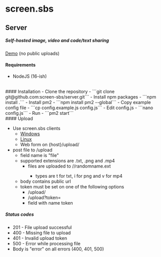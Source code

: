 # screen.sbs
## Server
##### Self-hosted image, video and code/text sharing
[Demo](https://screen.sbs) (no public uploads)
<br>
#### Requirements
- NodeJS (16-ish)
<br>
#### Installation
- Clone the repository
  - ```git clone git@github.com:screen-sbs/server.git```
- Install npm packages
  - ```npm install .```
- Install pm2
  - ```npm install pm2 --global```
- Copy example config file
  - ```cp config.example.js config.js```
- Edit config.js
  - ```nano config.js```
- Run
  - ```pm2 start```

<br>
#### Upload

- Use screen.sbs clients
  - [Windows](https://github.com/screen-sbs/client-windows)
  - [Linux](https://github.com/screen-sbs/client-linux)
  - Web form on {host}/upload/
- post file to /upload
  - field name is "file"
  - supported extensions are .txt, .png and .mp4
    - files are uploaded to <uploaddir>/<type>/randomname.ext
      - types are t for txt, i for png and v for mp4
  - body contains public url
  - token must be set on one of the following options
    - /upload/<token>
    - /upload?token=<token>
    - field with name token

##### Status codes
- 201 - File upload successful
- 400 - Missing file to upload
- 401 - Invalid upload token
- 500 - Error while processing file
- Body is "error" on all errors (400, 401, 500)